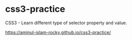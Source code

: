 # css3-practice
CSS3 - Learn different type of selector property and value.

https://aminul-islam-rocky.github.io/css3-practice/
